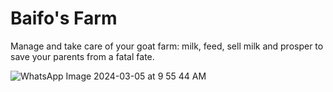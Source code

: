 # Baifo's Farm
Manage and take care of your goat farm: milk, feed, sell milk and prosper to save your parents from a fatal fate.

![WhatsApp Image 2024-03-05 at 9 55 44 AM](https://github.com/boregxrd/BaifosFarm/assets/96263118/8ddd8f50-51af-4cb9-94b5-a45cedde4738)
